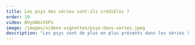 ```yaml
---
title: Les psys des séries sont-ils crédibles ?
order: 19
video: BVydAbiVSPs
image: /images/videos-vignettes/psys-dans-series.jpeg
description: "Les psys sont de plus en plus présents dans les séries ! Catherine vous donne son avis de pro sur les psys de ses séries préférées."
---
```

